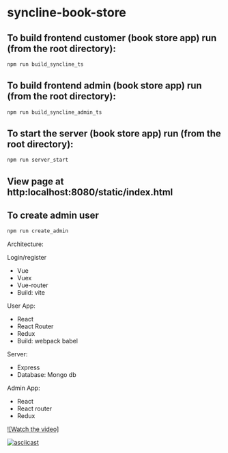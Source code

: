 # syncline-book-store

## To  build frontend customer (book store app) run (from the root directory):
```bash
npm run build_syncline_ts
```

## To  build frontend admin (book store app) run (from the root directory):
```bash
npm run build_syncline_admin_ts
```

## To  start the server (book store app) run (from the root directory):
```bash
npm run server_start
```

## View page at http:localhost:8080/static/index.html

## To create admin user
```bash
npm run create_admin
```
Architecture:
 
 
 Login/register
  + Vue
  + Vuex 
  + Vue-router
  + Build: vite
  
 User App:
  + React
  + React Router
  + Redux
  + Build: webpack babel
  
 Server:
  + Express
  + Database: Mongo db
  
 Admin App:
 + React
 + React router
 + Redux
  
  [![Watch the video]](./resources/videos/screen_recorder_login.mp4)

[![asciicast](https://asciinema.org/a/113463.png)](https://asciinema.org/a/113463)
